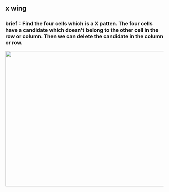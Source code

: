 ## x wing    
### brief：Find the four cells which is a X patten. The four cells have a candidate which doesn't belong to the other cell in the row or column. Then we can delete the  candidate in the column or row.     
<img src="picture/_EN.png" width="550" height="430" >